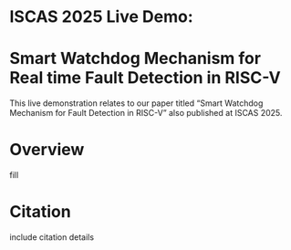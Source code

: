 # ISCAS 2025 Live Demo:
# Smart Watchdog Mechanism for Real time Fault Detection in RISC-V

This live demonstration relates to our paper titled “Smart Watchdog Mechanism for Fault Detection in RISC-V” also published at ISCAS 2025.

# Overview

fill

# Citation

include citation details
